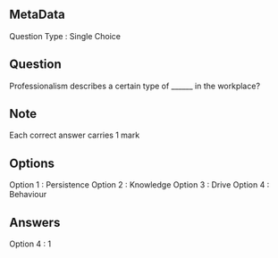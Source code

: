 ## MetaData
Question Type : Single Choice

## Question
Professionalism describes a certain type of ______ in the workplace?

## Note
Each correct answer carries 1 mark

## Options
Option 1 : Persistence
Option 2 : Knowledge
Option 3 : Drive
Option 4 : Behaviour

## Answers
Option 4 : 1
